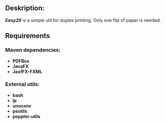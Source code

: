 ## Deskription:

***Easy2S*** is a simple util for duplex printing. Only one flip of paper is needed.

## Requirements
### Maven dependencies:

 - **PDFBox**
 - **JavaFX**
 - **JaxfFX-FXML**


### External utils:
- **bash**
 - **lp**
 - **unoconv**
 - **psutils**
 - **poppler-utils**

